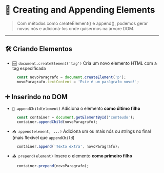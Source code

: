 # 🧱 Creating and Appending Elements

> Com métodos como createElement() e append(), podemos gerar novos nós e adicioná-los onde quisermos na árvore DOM.

---

## 🛠️ Criando Elementos

- `🆕 document.createElement('tag')`
  Cria um novo elemento HTML com a tag especificada
  ```js
    const novoParagrafo = document.createElement('p');
    novoParagrafo.textContent = 'Este é um parágrafo novo!';
  ```

## ➕ Inserindo no DOM

- `📌 appendChild(element)`
  Adiciona o elemento **como último filho**
  ```js
    const container = document.getElementById('conteudo');
    container.appendChild(novoParagrafo);
  ```

- `📥 append(element, ...)`
  Adiciona um ou mais nós ou strings no final (mais flexível que `appendChild`)
  ```js
    container.append('Texto extra', novoParagrafo);
  ```

- `📤 prepend(element)`
  Insere o elemento **como primeiro filho**
  ```js
    container.prepend(novoParagrafo);
  ```
